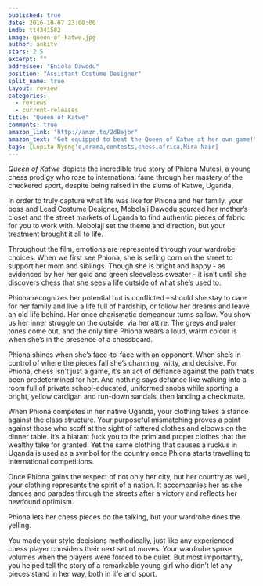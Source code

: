 ```yaml
---
published: true
date: 2016-10-07 23:00:00
imdb: tt4341582
image: queen-of-katwe.jpg
author: ankitv
stars: 2.5
excerpt: ""
addressee: "Eniola Dawodu"
position: "Assistant Costume Designer"
split_name: true
layout: review
categories: 
  - reviews
  - current-releases
title: "Queen of Katwe"
comments: true
amazon_link: "http://amzn.to/2dBejbr"
amazon_text: "Get equipped to beat the Queen of Katwe at her own game!"
tags: [Lupita Nyong'o,drama,contests,chess,africa,Mira Nair]
---
```

_Queen of Katwe_ depicts the incredible true story of Phiona Mutesi, a young chess prodigy who rose to international fame through her mastery of the checkered sport, despite being raised in the slums of Katwe, Uganda, 

In order to truly capture what life was like for Phiona and her family, your boss and Lead Costume Designer, Mobolaji Dawodu sourced her mother’s closet and the street markets of Uganda to find authentic pieces of fabric for you to work with. Mobolaji set the theme and direction, but your treatment brought it all to life.

Throughout the film, emotions are represented through your wardrobe choices. When we first see Phiona, she is selling corn on the street to support her mom and siblings. Though she is bright and happy - as evidenced by her her gold and green sleeveless sweater - it isn’t until she discovers chess that she sees a life outside of what she’s used to. 

Phiona recognizes her potential but is conflicted – should she stay to care for her family and live a life full of hardship, or follow her dreams and leave an old life behind. Her once charismatic demeanour turns sallow. You show us her inner struggle on the outside, via her attire. The greys and paler tones come out, and the only time Phiona wears a loud, warm colour is when she’s in the presence of a chessboard. 

Phiona shines when she’s face-to-face with an opponent. When she’s in control of where the pieces fall she’s charming, witty, and decisive. For Phiona, chess isn’t just a game, it’s an act of defiance against the path that’s been predetermined for her. And nothing says defiance like walking into a room full of private school-educated, uniformed snobs while sporting a bright, yellow cardigan and run-down sandals, then landing a checkmate. 

When Phiona competes in her native Uganda, your clothing takes a stance against the class structure. Your purposeful mismatching proves a point against those who scoff at the sight of tattered clothes and elbows on the dinner table. It’s a blatant fuck you to the prim and proper clothes that the wealthy take for granted. Yet the same clothing that causes a ruckus in Uganda is used as a symbol for the country once Phiona starts travelling to international competitions.

Once Phiona gains the respect of not only her city, but her country as well, your clothing represents the spirit of a nation. It accompanies her as she dances and parades through the streets after a victory and reflects her newfound optimism. 

Phiona lets her chess pieces do the talking, but your wardrobe does the yelling. 

You made your style decisions methodically, just like any experienced chess player considers their next set of moves. Your wardrobe spoke volumes when the players were forced to be quiet. But most importantly, you helped tell the story of a remarkable young girl who didn’t let any pieces stand in her way, both in life and sport.